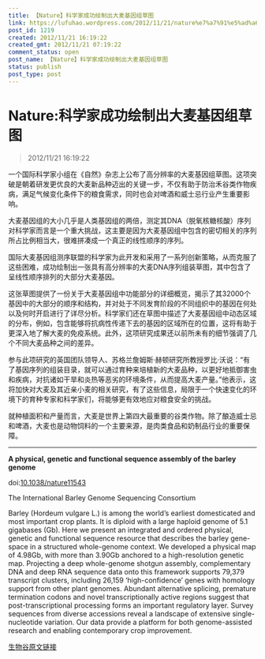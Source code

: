 ```yaml
---
title: 【Nature】科学家成功绘制出大麦基因组草图
link: https://lufuhao.wordpress.com/2012/11/21/nature%e7%a7%91%e5%ad%a6%e5%ae%b6%e6%88%90%e5%8a%9f%e7%bb%98%e5%88%b6%e5%87%ba%e5%a4%a7%e9%ba%a6%e5%9f%ba%e5%9b%a0%e7%bb%84%e8%8d%89%e5%9b%be/
post_id: 1219
created: 2012/11/21 16:19:22
created_gmt: 2012/11/21 07:19:22
comment_status: open
post_name: 【Nature】科学家成功绘制出大麦基因组草图
status: publish
post_type: post
---
```


# Nature:科学家成功绘制出大麦基因组草图

> 2012/11/21 16:19:22

一个国际科学家小组在《自然》杂志上公布了高分辨率的大麦基因组草图。这项突破是朝着研发更优良的大麦新品种迈出的关键一步，不仅有助于防治禾谷类作物疾病，满足气候变化条件下的粮食需求，同时也会对啤酒和威士忌行业产生重要影响。 

大麦基因组的大小几乎是人类基因组的两倍，测定其DNA（脱氧核糖核酸）序列对科学家而言是一个重大挑战，这主要是因为大麦基因组中包含的密切相关的序列所占比例相当大，很难拼凑成一个真正的线性顺序的序列。 

国际大麦基因组测序联盟的科学家为此开发和采用了一系列创新策略，从而克服了这些困难，成功绘制出一张具有高分辨率的大麦DNA序列组装草图，其中包含了呈线性顺序排列的大部分大麦基因。 

这张草图提供了一份关于大麦基因组中功能部分的详细概览，揭示了其32000个基因中的大部分的顺序和结构，并对处于不同发育阶段的不同组织中的基因在何处以及何时开启进行了详尽分析。科学家们还在草图中描述了大麦基因组中动态区域的分布，例如，包含能够将抗病性传递下去的基因的区域所在的位置，这将有助于更深入地了解大麦的免疫系统。此外，这项研究成果还以前所未有的细节强调了几个不同大麦品种之间的差异。 

参与此项研究的英国团队领导人、苏格兰詹姆斯·赫顿研究所教授罗比·沃说：“有了基因序列的组装目录，就可以通过育种来培植新的大麦品种，以更好地抵御害虫和疾病，对抗诸如干旱和炎热等恶劣的环境条件，从而提高大麦产量。”他表示，这将加快对大麦及其近亲小麦的相关研究，有了这些信息，局限于一个快速变化的环境下的育种专家和科学家们，将能够更有效地应对粮食安全的挑战。 

就种植面积和产量而言，大麦是世界上第四大最重要的谷类作物。除了酿造威士忌和啤酒，大麦也是动物饲料的一个主要来源，是肉类食品和奶制品行业的重要保障。 

***

**A physical, genetic and functional sequence assembly of the barley genome**

doi:[10.1038/nature11543](http://www.nature.com/nature/journal/vaop/ncurrent/full/nature11543.html)

The International Barley Genome Sequencing Consortium 

Barley (Hordeum vulgare L.) is among the world’s earliest domesticated and most important crop plants. It is diploid with a large haploid genome of 5.1 gigabases (Gb). Here we present an integrated and ordered physical, genetic and functional sequence resource that describes the barley gene-space in a structured whole-genome context. We developed a physical map of 4.98Gb, with more than 3.90Gb anchored to a high-resolution genetic map. Projecting a deep whole-genome shotgun assembly, complementary DNA and deep RNA sequence data onto this framework supports 79,379 transcript clusters, including 26,159 ‘high-confidence’ genes with homology support from other plant genomes. Abundant alternative splicing, premature termination codons and novel transcriptionally active regions suggest that post-transcriptional processing forms an important regulatory layer. Survey sequences from diverse accessions reveal a landscape of extensive single-nucleotide variation. Our data provide a platform for both genome-assisted research and enabling contemporary crop improvement. 

[生物谷原文链接](http://www.bioon.com/biology/postgenomics/531603.shtml)
